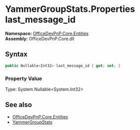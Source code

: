 # YammerGroupStats.Properties last_message_id
  

**Namespace:** [OfficeDevPnP.Core.Entities](OfficeDevPnP.Core.Entities.md)  
**Assembly:** OfficeDevPnP.Core.dll  
## Syntax
```C#
public Nullable<Int32> last_message_id { get; set; }
```

### Property Value
Type: System.Nullable<System.Int32>  

## See also
- [OfficeDevPnP.Core.Entities](OfficeDevPnP.Core.Entities.md)
- [YammerGroupStats](OfficeDevPnP.Core.Entities.YammerGroupStats.md) 

